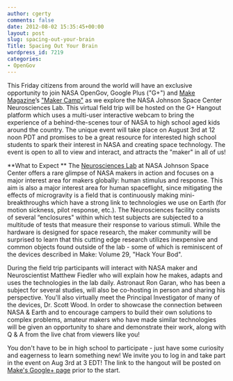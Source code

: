 ```yaml
---
author: cgerty
comments: false
date: 2012-08-02 15:35:45+00:00
layout: post
slug: spacing-out-your-brain
Title: Spacing Out Your Brain
wordpress_id: 7219
categories:
- OpenGov
---
```


This Friday citizens from around the world will have an exclusive opportunity to join NASA OpenGov, Google Plus ("G+") and [Make Magazine](http://makezine.com)’s ["Maker Camp"](http://makezine.com/maker-camp) as we explore the NASA Johnson Space Center Neurosciences Lab.  This virtual field trip will be hosted on the G+ Hangout platform which uses a multi-user interactive webcam to bring the experience of a behind-the-scenes tour of NASA to high school aged kids around the country. The unique event will take place on August 3rd at 12 noon PDT and promises to be a great resource for interested high school students to spark their interest in NASA and creating space technology.  The event is open to all to view and interact, and attracts the "maker" in all of us!

**What to Expect
** 
The [Neurosciences Lab](http://www.nasa.gov/centers/johnson/slsd/about/divisions/hacd/laboratories/neurosciences.html) at NASA Johnson Space Center offers a rare glimpse of NASA makers in action and focuses on a major interest area for makers globally: human stimulus and response.  This aim is also a major interest area for human spaceflight, since mitigating the effects of microgravity is a field that is continuously making mini-breakthroughs which have a strong link to technologies we use on Earth (for motion sickness, pilot response, etc.).  The Neurosciences facility consists of several “enclosures" within which test subjects are subjected to a multitude of tests that measure their response to various stimuli.  While the hardware is designed for space research, the maker community will be surprised to learn that this cutting edge research utilizes inexpensive and common objects found outside of the lab - some of which is reminiscent of the devices described in Make: Volume 29, "Hack Your Bod".

During the field trip participants will interact with NASA maker and Neuroscientist Matthew Fiedler who will explain how he makes, adapts and uses the technologies in the lab daily. Astronaut Ron Garan, who has been a subject for several studies, will also be co-hosting in person and sharing his perspective. You'll also virtually meet the Principal Investigator of many of the devices, Dr. Scott Wood.  In order to showcase the connection between NASA & Earth and to encourage campers to build their own solutions to complex problems, amateur makers who have made similar technologies will be given an opportunity to share and demonstrate their work, along with Q & A from the live chat from viewers like you!

You don't have to be in high school to participate - just have some curiosity and eagerness to learn something new!  We invite you to log in and take part in the event on Aug 3rd at 3 EDT! The link to the hangout will be posted on [Make's Google+ page](https://plus.google.com/109780686446922422512/posts) prior to the start.

